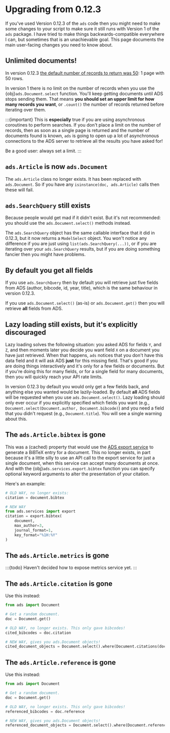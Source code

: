 # Upgrading from 0.12.3

If you've used Version 0.12.3 of the ``ads`` code then you might need to make some changes to your script to make sure it still runs with Version 1 of the ``ads`` package. I have tried to make things backwards-compatible everywhere I can, but sometimes that is an unachievable goal. This page documents the main user-facing changes you need to know about.

## Unlimited documents!

In version 0.12.3 [the default number of records to return was 50](https://github.com/andycasey/ads/blob/7939be2650bfee85be13cd46cfa2e037381da7fc/ads/search.py#L352): 1 page with 50 rows.

In version 1 there is no limit on the number of records when you use the {obj}`ads.Document.select` function. You'll keep getting documents until ADS stops sending them. That means **you should set an upper limit for how many records you want**, or `.count()` the number of records returned before iterating over them.

:::{important}
This is **especially** true if you are using asynchronous coroutines to perform searches. If you don't place a limit on the number of records, then as soon as a single page is returned and the number of documents found is known, ``ads`` is going to open up a lot of asynchronous connections to the ADS server to retrieve all the results you have asked for! 

Be a good user: always set a limit.
:::


## ``ads.Article`` is now ``ads.Document``

The ``ads.Article`` class no longer exists. It has been replaced with ``ads.Document``. So if you have any ``isinstance(doc, ads.Article)`` calls then these will fail.


## ``ads.SearchQuery`` still exists

Because people would get mad if it didn't exist. But it's not recommended: you should use the ``ads.Document.select()`` methods instead. 

The ``ads.SearchQuery`` object has the same callable interface that it did in 0.12.3, but it now returns a ``ModelSelect`` object. You won't notice any difference if you are just using ``list(ads.SearchQuery(...))``, or if you are iterating over your ``ads.SearchQuery`` results, but if you are doing something fancier then you might have problems.

## By default you get all fields

If you use ``ads.SearchQuery`` then by default you will retrieve just five fields from ADS (author, bibcode, id, year, title), which is the same behaviour in version 0.12.3.

If you use ``ads.Document.select()`` (as-is) or ``ads.Document.get()`` then you will retrieve **all** fields from ADS.

## Lazy loading still exists, but it's explicitly discouraged

Lazy loading solves the following situation: you asked ADS for fields ``Y``, and ``Z``, and then moments later you decide you want field ``X`` on a document you have just retrieved. When that happens, ``ads`` notices that you don't have this data field and it will ask ADS **just** for this missing field. That's good if you are doing things interactively and it's only for a few fields or documents. But if you're doing this for many fields, or for a single field for many documents, then you will quickly reach your API rate limits. 

In version 0.12.3 by default you would only get a few fields back, and anything else you wanted would be lazily-loaded. By default **all** ADS fields will be requested when you use ``ads.Document.select()``. 
Lazy loading should only ever occur if you explicitly specified which fields you want (e.g., ``Document.select(Document.author, Document.bibcode)``) and you need a field that you didn't request (e.g., ``Document.title``). You will see a single warning about this.


## The ``ads.Article.bibtex`` is gone

This was a (cached) property that would use the [ADS export service](services/export.md) to generate a BiBTeX entry for a document. This no longer exists, in part because it's a little silly to use an API call to the export service for just a single document, when this service can accept many documents at once. And with the {obj}`ads.services.export.bibtex` function you can specify optional keyword arguments to alter the presentation of your citation.

Here's an example:

```python
# OLD WAY, no longer exists:
citation = document.bibtex

# NEW WAY
from ads.services import export
citation = export.bibtex(
    document,
    max_author=3,
    journal_format=1,
    key_format="%1H:%Y"
)
```


## The ``ads.Article.metrics`` is gone

:::{todo}
Haven't decided how to expose metrics service yet.
:::

## The ``ads.Article.citation`` is gone

Use this instead:

```python
from ads import Document

# Get a random document.
doc = Document.get()

# OLD WAY, no longer exists. This only gave bibcodes!
cited_bibcodes = doc.citation

# NEW WAY, gives you ads.Document objects!
cited_document_objects = Document.select().where(Document.citations(doc))
```

## The ``ads.Article.reference`` is gone

Use this instead:

```python
from ads import Document

# Get a random document.
doc = Document.get()

# OLD WAY, no longer exists. This only gave bibcodes!
referenced_bibcodes = doc.reference

# NEW WAY, gives you ads.Document objects!
referenced_document_objects = Document.select().where(Document.references(doc))
```
